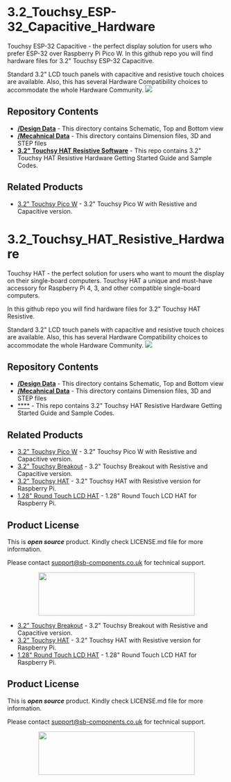 # 3.2_Touchsy_ESP-32_Capacitive_Hardware
Touchsy ESP-32 Capacitive - the perfect display solution for users who prefer ESP-32 over Raspberry Pi Pico W. 
In this github repo you will find hardware files for 3.2" Touchsy ESP-32 Capacitive.

Standard 3.2" LCD touch panels with capacitive and resistive touch choices are available. Also, this has several Hardware Compatibility choices to accommodate the whole Hardware Community. 
<img src = "https://cdn.shopify.com/s/files/1/1217/2104/files/Touchsy.png?v=1676717838"/>

## Repository Contents

* [**/Design Data**]() - This directory contains Schematic, Top and Bottom view
* [**/Mecahnical Data**]() - This directory contains Dimension files, 3D and STEP files
* [**3.2" Touchsy HAT Resistive Software**](https://github.com/sbcshop/3.2_Touchsy_HAT_Resistive_Software) - This repo contains 3.2" Touchsy HAT Resistive Hardware Getting Started Guide and Sample Codes.

## Related Products
   * [3.2" Touchsy Pico W](https://shop.sb-components.co.uk/products/touchsy-3-2-lcd-display-for-all-sbcs-mcus?variant=40536352129107) - 3.2" Touchsy Pico W with Resistive and Capacitive version.
   
# 3.2_Touchsy_HAT_Resistive_Hardware
Touchsy HAT - the perfect solution for users who want to mount the display on their single-board computers. Touchsy HAT a unique and must-have accessory for Raspberry Pi 4, 3, and other compatible single-board computers. 

In this github repo you will find hardware files for 3.2" Touchsy HAT Resistive.

Standard 3.2" LCD touch panels with capacitive and resistive touch choices are available. Also, this has several Hardware Compatibility choices to accommodate the whole Hardware Community. 
<img src = "https://cdn.shopify.com/s/files/1/1217/2104/files/Touchsy.png?v=1676717838"/>

## Repository Contents

* [**/Design Data**]() - This directory contains Schematic, Top and Bottom view
* [**/Mecahnical Data**]() - This directory contains Dimension files, 3D and STEP files
* [****]() - This repo contains 3.2" Touchsy HAT Resistive Hardware Getting Started Guide and Sample Codes.

## Related Products
   * [3.2" Touchsy Pico W](https://shop.sb-components.co.uk/products/touchsy-3-2-lcd-display-for-all-sbcs-mcus?variant=40536352129107) - 3.2" Touchsy Pico W with Resistive and Capacitive version.
   * [3.2" Touchsy Breakout](https://shop.sb-components.co.uk/products/touchsy-3-2-lcd-display-for-all-sbcs-mcus?variant=40536352161875) - 3.2" Touchsy Breakout with Resistive and Capacitive version.
   * [3.2" Touchsy HAT](https://shop.sb-components.co.uk/products/touchsy-3-2-lcd-display-for-all-sbcs-mcus?variant=40536352063571) - 3.2" Touchsy HAT with Resistive version for Raspberry Pi.
   * [1.28" Round Touch LCD HAT](https://shop.sb-components.co.uk/products/1-28-round-touch-lcd-hat-for-raspberry-pi?_pos=1&_sid=b6ecd2f9c&_ss=r) - 1.28" Round Touch LCD HAT for Raspberry Pi.

## Product License

This is ***open source*** product. Kindly check LICENSE.md file for more information.

Please contact support@sb-components.co.uk for technical support.
<p align="center">
  <img width="360" height="100" src="https://cdn.shopify.com/s/files/1/1217/2104/files/Logo_sb_component_3.png?v=1666086771&width=300">
</p>

   * [3.2" Touchsy Breakout](https://shop.sb-components.co.uk/products/touchsy-3-2-lcd-display-for-all-sbcs-mcus?variant=40536352161875) - 3.2" Touchsy Breakout with Resistive and Capacitive version.
   * [3.2" Touchsy HAT](https://shop.sb-components.co.uk/products/touchsy-3-2-lcd-display-for-all-sbcs-mcus?variant=40536352063571) - 3.2" Touchsy HAT with Resistive version for Raspberry Pi.
   * [1.28" Round Touch LCD HAT](https://shop.sb-components.co.uk/products/1-28-round-touch-lcd-hat-for-raspberry-pi?_pos=1&_sid=b6ecd2f9c&_ss=r) - 1.28" Round Touch LCD HAT for Raspberry Pi.

## Product License

This is ***open source*** product. Kindly check LICENSE.md file for more information.

Please contact support@sb-components.co.uk for technical support.
<p align="center">
  <img width="360" height="100" src="https://cdn.shopify.com/s/files/1/1217/2104/files/Logo_sb_component_3.png?v=1666086771&width=300">
</p>
